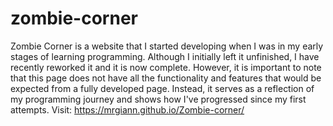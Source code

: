 # zombie-corner
Zombie Corner is a website that I started developing when I was in my early stages of learning programming. Although I initially left it unfinished, I have recently reworked it and it is now complete. However, it is important to note that this page does not have all the functionality and features that would be expected from a fully developed page. Instead, it serves as a reflection of my programming journey and shows how I've progressed since my first attempts.
Visit: https://mrgiann.github.io/Zombie-corner/

